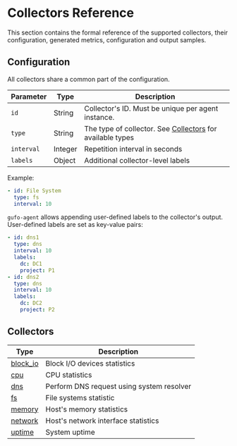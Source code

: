 # Collectors Reference

This section contains the formal reference of the supported
collectors, their configuration, generated metrics,
configuration and output samples.

## Configuration

All collectors share a common part of the configuration.

| Parameter  | Type    | Description                                                              |
| ---------- | ------- | ------------------------------------------------------------------------ |
| `id`       | String  | Collector's ID. Must be unique per agent instance.                       |
| `type`     | String  | The type of collector. See [Collectors](#collectors) for available types |
| `interval` | Integer | Repetition interval in seconds                                           |
| `labels`   | Object  | Additional collector-level labels                                        |

Example:

``` yaml
- id: File System
  type: fs
  interval: 10
```

`gufo-agent` allows appending user-defined labels to the collector's output. User-defined
labels are set as key-value pairs:

``` yaml
- id: dns1
  type: dns
  interval: 10
  labels:
    dc: DC1
    project: P1
- id: dns2
  type: dns
  interval: 10
  labels:
    dc: DC2
    project: P2
```


## Collectors

| Type                    | Description                               |
| ----------------------- | ----------------------------------------- |
| [block_io](block_io.md) | Block I/O devices statistics              |
| [cpu](cpu.md)           | CPU statistics                            |
| [dns](dns.md)           | Perform DNS request using system resolver |
| [fs](fs.md)             | File systems statistic                    |
| [memory](memory.md)     | Host's memory statistics                  |
| [network](network.md)   | Host's network interface statistics       |
| [uptime](uptime.md)     | System uptime                             |
